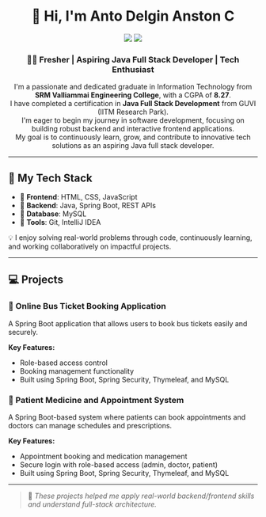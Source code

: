 <h1 align="center">👋 Hi, I'm Anto Delgin Anston C</h1>

<p align="center">
  <a href="https://www.linkedin.com/in/YOUR-LINKEDIN" target="_blank"><img src="https://img.shields.io/badge/LinkedIn-0077B5?style=for-the-badge&logo=linkedin&logoColor=white"/></a>
  <a href="mailto:YOUR-EMAIL@gmail.com"><img src="https://img.shields.io/badge/Gmail-D14836?style=for-the-badge&logo=gmail&logoColor=white"/></a>
</p>

<h3 align="center">👨‍💻 Fresher | Aspiring Java Full Stack Developer | Tech Enthusiast</h3>

<p align="center">
  I'm a passionate and dedicated graduate in Information Technology from <strong>SRM Valliammai Engineering College</strong>, with a CGPA of <strong>8.27</strong>. <br>
  I have completed a certification in <strong>Java Full Stack Development</strong> from GUVI (IITM Research Park). <br>
  I'm eager to begin my journey in software development, focusing on building robust backend and interactive frontend applications.<br>
  My goal is to continuously learn, grow, and contribute to innovative tech solutions as an aspiring Java full stack developer.
</p>

---

## 🚀 My Tech Stack

-  🔹 **Frontend**: HTML, CSS, JavaScript
-  🔹 **Backend**: Java, Spring Boot, REST APIs  
-  🔹 **Database**: MySQL  
-  🔹 **Tools**: Git, IntelliJ IDEA

💡 I enjoy solving real-world problems through code, continuously learning, and working collaboratively on impactful projects.

---

## 💻 Projects

### 🔹 Online Bus Ticket Booking Application

A Spring Boot application that allows users to book bus tickets easily and securely.

**Key Features:**  

- Role-based access control  
- Booking management functionality  
- Built using Spring Boot, Spring Security, Thymeleaf, and MySQL

### 🔹 Patient Medicine and Appointment System  

A Spring Boot-based system where patients can book appointments and doctors can manage schedules and prescriptions.

**Key Features:** 

- Appointment booking and medication management  
- Secure login with role-based access (admin, doctor, patient)  
- Built using Spring Boot, Spring Security, Thymeleaf, and MySQL  


---

> 📌 *These projects helped me apply real-world backend/frontend skills and understand full-stack architecture.*


<!---
antodelgin/antodelgin is a ✨ special ✨ repository because its `README.md` (this file) appears on your GitHub profile.
You can click the Preview link to take a look at your changes.
--->
